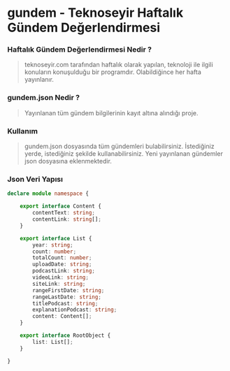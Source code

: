 # gundem - Teknoseyir Haftalık Gündem Değerlendirmesi

### Haftalık Gündem Değerlendirmesi Nedir ?

> teknoseyir.com tarafından haftalık olarak yapılan, teknoloji ile ilgili konuların konuşulduğu bir programdır.
> Olabildiğince her hafta yayınlanır.

### gundem.json Nedir ?

> Yayınlanan tüm gündem bilgilerinin kayıt altına alındığı proje.

### Kullanım

> gundem.json dosyasında tüm gündemleri bulabilirsiniz.
> İstediğiniz yerde, istediğiniz şekilde kullanabilirsiniz.
> Yeni yayınlanan gündemler json dosyasına eklenmektedir.

### Json Veri Yapısı

```typescript
declare module namespace {

    export interface Content {
        contentText: string;
        contentLink: string[];
    }

    export interface List {
        year: string;
        count: number;
        totalCount: number;
        uploadDate: string;
        podcastLink: string;
        videoLink: string;
        siteLink: string;
        rangeFirstDate: string;
        rangeLastDate: string;
        titlePodcast: string;
        explanationPodcast: string;
        content: Content[];
    }

    export interface RootObject {
        list: List[];
    }

}
```